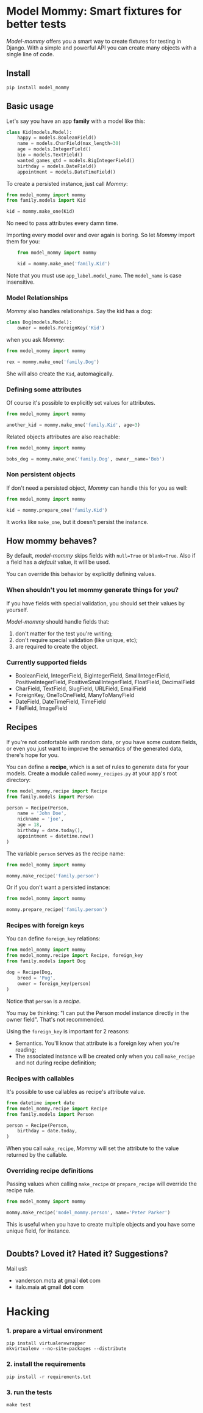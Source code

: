 # Model Mommy: Smart fixtures for better tests

*Model-mommy* offers you a smart way to create fixtures for testing in Django.
With a simple and powerful API you can create many objects with a single line of code.


## Install

```console
pip install model_mommy
```


## Basic usage

Let's say you have an app **family** with a model like this:

```python
class Kid(models.Model):
    happy = models.BooleanField()
    name = models.CharField(max_length=30)
    age = models.IntegerField()
    bio = models.TextField()
    wanted_games_qtd = models.BigIntegerField()
    birthday = models.DateField()
    appointment = models.DateTimeField()
```

To create a persisted instance, just call *Mommy*:

```python
from model_mommy import mommy
from family.models import Kid

kid = mommy.make_one(Kid)
```

No need to pass attributes every damn time.

Importing every model over and over again is boring. So let *Mommy* import them for you:

```python
    from model_mommy import mommy

    kid = mommy.make_one('family.Kid')
```

Note that you must use `app_label.model_name`. The `model_name` is case insensitive.


### Model Relationships

*Mommy* also handles relationships. Say the kid has a dog:

```python
class Dog(models.Model):
    owner = models.ForeignKey('Kid')
```

when you ask *Mommy*:

```python
from model_mommy import mommy

rex = mommy.make_one('family.Dog')
```

She will also create the `Kid`, automagically.


### Defining some attributes

Of course it's possible to explicitly set values for attributes.

```python
from model_mommy import mommy

another_kid = mommy.make_one('family.Kid', age=3)
```

Related objects attributes are also reachable:

```python
from model_mommy import mommy

bobs_dog = mommy.make_one('family.Dog', owner__name='Bob')
```


### Non persistent objects

If don't need a persisted object, *Mommy* can handle this for you as well:

```python
from model_mommy import mommy

kid = mommy.prepare_one('family.Kid')
```

It works like `make_one`, but it doesn't persist the instance.


## How mommy behaves?

By default, *model-mommy* skips fields with `null=True` or `blank=True`. Also if a field has a *default* value, it will be used.

You can override this behavior by explicitly defining values.


### When shouldn't you let mommy generate things for you?

If you have fields with special validation, you should set their values by yourself.

*Model-mommy* should handle fields that:

1. don't matter for the test you're writing;
2. don't require special validation (like unique, etc);
3. are required to create the object.


### Currently supported fields

* BooleanField, IntegerField, BigIntegerField, SmallIntegerField, PositiveIntegerField, PositiveSmallIntegerField, FloatField, DecimalField
* CharField, TextField, SlugField, URLField, EmailField
* ForeignKey, OneToOneField, ManyToManyField
* DateField, DateTimeField, TimeField
* FileField, ImageField


## Recipes

If you're not confortable with random data, or you have some custom fields, or even you just want to improve the semantics of the generated data, there's hope for you.

You can define a **recipe**, which is a set of rules to generate data for your models. Create a module called `mommy_recipes.py` at your app's root directory:

```python
from model_mommy.recipe import Recipe
from family.models import Person

person = Recipe(Person,
    name = 'John Doe',
    nickname = 'joe',
    age = 18,
    birthday = date.today(),
    appointment = datetime.now()
)
```

The variable `person` serves as the recipe name:

```python
from model_mommy import mommy

mommy.make_recipe('family.person')
```

Or if you don't want a persisted instance:

```python
from model_mommy import mommy

mommy.prepare_recipe('family.person')
```


### Recipes with foreign keys

You can define `foreign_key` relations:

```python
from model_mommy import mommy
from model_mommy.recipe import Recipe, foreign_key
from family.models import Dog

dog = Recipe(Dog,
    breed = 'Pug',
    owner = foreign_key(person)
)
```

Notice that `person` is a *recipe*.

You may be thinking: "I can put the Person model instance directly in the owner field". That's not recommended.

Using the `foreign_key` is important for 2 reasons:

* Semantics. You'll know that attribute is a foreign key when you're reading;
* The associated instance will be created only when you call `make_recipe` and not during recipe definition;


### Recipes with callables

It's possible to use callables as recipe's attribute value.

```python
from datetime import date
from model_mommy.recipe import Recipe
from family.models import Person

person = Recipe(Person,
    birthday = date.today,
)
```

When you call `make_recipe`, *Mommy* will set the attribute to the value returned by the callable.


### Overriding recipe definitions

Passing values when calling `make_recipe` or `prepare_recipe` will override the recipe rule.

```python
from model_mommy import mommy

mommy.make_recipe('model_mommy.person', name='Peter Parker')
```

This is useful when you have to create multiple objects and you have some unique field, for instance.


#
## Doubts? Loved it? Hated it? Suggestions?

Mail us!:

 *  vanderson.mota **at** gmail **dot** com
 *  italo.maia **at** gmail **dot** com

# Hacking

### 1. prepare a virtual environment

```console
pip install virtualenvwrapper
mkvirtualenv --no-site-packages --distribute
```

### 2. install the requirements

```console
pip install -r requirements.txt
```

### 3. run the tests

```console
make test
```
